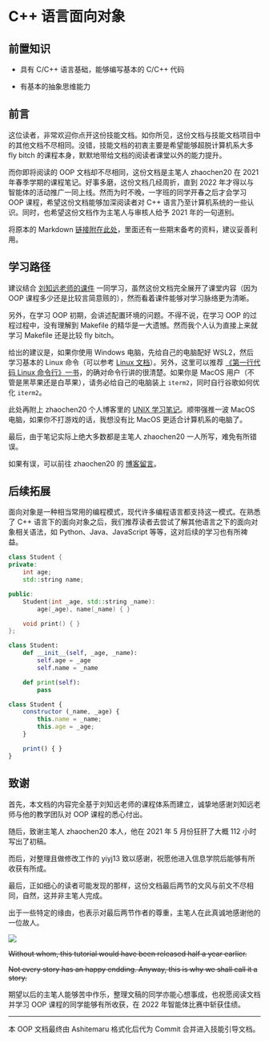 # C++ 语言面向对象

## 前置知识

- 具有 C/C++ 语言基础，能够编写基本的 C/C++ 代码

- 有基本的抽象思维能力

## 前言

这位读者，非常欢迎你点开这份技能文档。如你所见，这份文档与技能文档项目中的其他文档不尽相同。没错，技能文档的初衷主要是希望能够超脱计算机系大多 fly bitch 的课程本身，默默地带给文档的阅读者课堂以外的能力提升。

而你即将阅读的 OOP 文档却不尽相同，这份文档是主笔人 zhaochen20 在 2021 年春季学期的课程笔记。好事多磨，这份文档几经周折，直到 2022 年才得以与智能体的活动推广一同上线。然而为时不晚，一字班的同学开春之后才会学习 OOP 课程，希望这份文档能够加深阅读者对 C++ 语言乃至计算机系统的一些认识。同时，也希望这份文档作为主笔人与审核人给予 2021 年的一句道别。

将原本的 Markdown [链接附在此处](https://cloud.tsinghua.edu.cn/d/efad6ff51b394ab49550/)，里面还有一些期末备考的资料，建议妥善利用。

## 学习路径

建议结合 [刘知远老师的课件](https://cloud.tsinghua.edu.cn/d/0cf641207e874e0a8b69/) 一同学习，虽然这份文档完全展开了课堂内容（因为 OOP 课程多少还是比较言简意赅的），然而看着课件能够对学习脉络更为清晰。

另外，在学习 OOP 初期，会讲述配置环境的问题。不得不说，在学习 OOP 的过程过程中，没有理解到 Makefile 的精华是一大遗憾。然而我个人认为直接上来就学习 Makefile 还是比较 fly bitch。

给出的建议是，如果你使用 Windows 电脑，先给自己的电脑配好 WSL2，然后学习基本的 Linux 命令（可以参考 [Linux 文档](/basics/linux)）。另外，这里可以推荐 [《第一行代码 Linux 命令行》一书](http://product.dangdang.com/29341422.html)，的确对命令行讲的很清楚。如果你是 MacOS 用户（不管是黑苹果还是白苹果），请务必给自己的电脑装上 `iterm2`，同时自行谷歌如何优化 `iterm2`。

此处再附上 zhaochen20 个人博客里的 [UNIX 学习笔记](https://zhaochenyang20.github.io/2022/01/12/Linux/%E6%AF%8F%E5%A4%A9%E4%B8%80%E4%B8%AAUnix%E5%85%A5%E5%9D%9F%E5%B0%8F%E6%8A%80%E5%B7%A7/)。顺带强推一波 MacOS 电脑，如果你不打游戏的话，我想没有比 MacOS 更适合计算机系的电脑了。

最后，由于笔记实际上绝大多数都是主笔人 zhaochen20 一人所写，难免有所错误。

如果有误，可以前往 zhaochen20 的 [博客留言](https://zhaochenyang20.github.io/)。

## 后续拓展

面向对象是一种相当常用的编程模式，现代许多编程语言都支持这一模式。在熟悉了 C++ 语言下的面向对象之后，我们推荐读者去尝试了解其他语言之下的面向对象相关语法，如 Python、Java、JavaScript 等等，这对后续的学习也有所裨益。

```c++
class Student {
private:
    int age;
    std::string name;

public:
    Student(int _age, std::string _name):
        age(_age), name(_name) { }

    void print() { }
};
```

```python
class Student:
    def __init__(self, _age, _name):
        self.age = _age
        self.name = _name

    def print(self):
        pass
```

```javascript
class Student {
    constructor (_name, _age) {
        this.name = _name;
        this.age = _age;
    }

    print() { }
}
```

## 致谢

首先，本文档的内容完全基于刘知远老师的课程体系而建立，诚挚地感谢刘知远老师与他的教学团队对 OOP 课程的悉心付出。

随后，致谢主笔人 zhaochen20 本人，他在 2021 年 5 月份狂肝了大概 112 小时写出了初稿。

而后，对整理且做修改工作的 yiyj13 致以感谢，祝愿他进入信息学院后能够有所收获有所成。

最后，正如细心的读者可能发现的那样，这份文档最后两节的文风与前文不尽相同，自然，这并非主笔人完成。

出于一些特定的缘由，也表示对最后两节作者的尊重，主笔人在此真诚地感谢他的一位故人。

![](https://pic.imgdb.cn/item/620540f92ab3f51d91b65009.jpg)

<s> Without whom, this tutorial would have been released half a year earlier.  </s>

<s> Not every story has an happy endding. Anyway, this is why we shall call it a story. </s>

期望以后的主笔人能够苦中作乐，整理文稿的同学亦能心想事成，也祝愿阅读文档并学习 OOP 课程的同学能够有所收获，在 2022 年智能体比赛中斩获佳绩。

---

本 OOP 文档最终由 Ashitemaru 格式化后代为 Commit 合并进入技能引导文档。